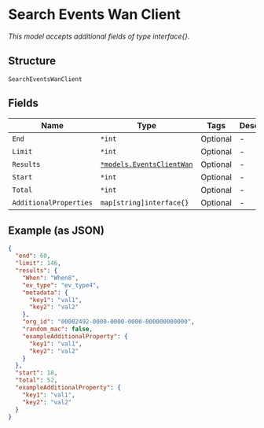
# Search Events Wan Client

*This model accepts additional fields of type interface{}.*

## Structure

`SearchEventsWanClient`

## Fields

| Name | Type | Tags | Description |
|  --- | --- | --- | --- |
| `End` | `*int` | Optional | - |
| `Limit` | `*int` | Optional | - |
| `Results` | [`*models.EventsClientWan`](../../doc/models/events-client-wan.md) | Optional | - |
| `Start` | `*int` | Optional | - |
| `Total` | `*int` | Optional | - |
| `AdditionalProperties` | `map[string]interface{}` | Optional | - |

## Example (as JSON)

```json
{
  "end": 60,
  "limit": 146,
  "results": {
    "When": "When8",
    "ev_type": "ev_type4",
    "metadata": {
      "key1": "val1",
      "key2": "val2"
    },
    "org_id": "00002492-0000-0000-0000-000000000000",
    "random_mac": false,
    "exampleAdditionalProperty": {
      "key1": "val1",
      "key2": "val2"
    }
  },
  "start": 18,
  "total": 52,
  "exampleAdditionalProperty": {
    "key1": "val1",
    "key2": "val2"
  }
}
```

